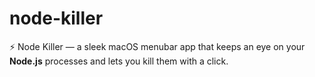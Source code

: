 # node-killer
⚡️ Node Killer — a sleek macOS menubar app that keeps an eye on your **Node.js** processes and lets you kill them with a click.

